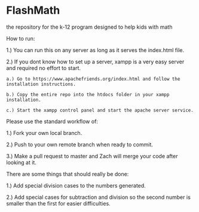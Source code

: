 FlashMath
=========


the repository for the k-12 program designed to help kids with math

How to run:
  
  1.) You can run this on any server as long as it serves the index.html file.
  
  2.) If you dont know how to set up a server, xampp is a very easy server and required no effort to start.
    
    a.) Go to https://www.apachefriends.org/index.html and follow the installation instructions.
    
    b.) Copy the entire repo into the htdocs folder in your xampp installation.
    
    c.) Start the xampp control panel and start the apache server service.


Please use the standard workflow of:


  1.) Fork your own local branch.
  
  2.) Push to your own remote branch when ready to commit.
  
  3.) Make a pull request to master and Zach will merge your code after looking at it.
  
  
There are some things that should really be done:


  1.) Add special division cases to the numbers generated.
  
  2.) Add special cases for subtraction and division so the second number is smaller than the first for easier difficulties.
